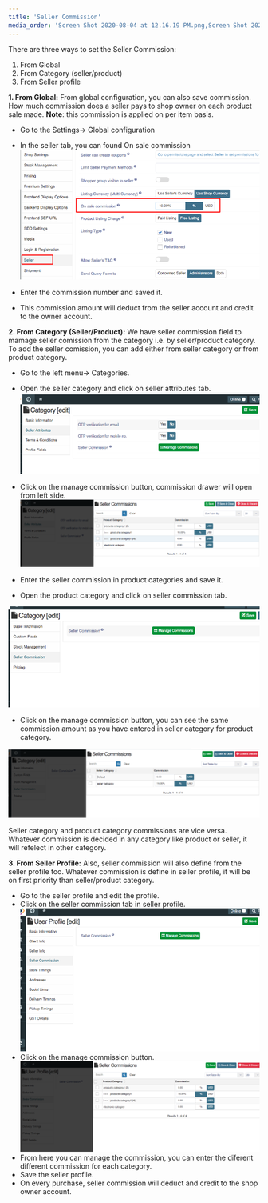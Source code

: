 ```yaml
---
title: 'Seller Commission'
media_order: 'Screen Shot 2020-08-04 at 12.16.19 PM.png,Screen Shot 2020-08-04 at 12.16.57 PM.png,Screen Shot 2020-08-04 at 12.23.21 PM.png,Screen Shot 2020-08-04 at 12.23.27 PM.png,Screen Shot 2020-08-04 at 12.40.28 PM.png,Screen Shot 2020-08-04 at 12.40.41 PM.png,Screenshot.png'
---
```


There are three ways to set the Seller Commission:
1. From Global
2. From Category (seller/product)
3. From Seller profile

**1. From Global:** From global configuration, you can also save commission. How much commission does a seller pays to shop owner on each product sale made. 
**Note**: this commission is applied on per item basis.

* Go to the Settings-> Global configuration
* In the seller tab, you can found On sale commission
![](Screenshot.png)

* Enter the commission number and saved it. 
* This commission amount will deduct from the seller account and credit to the owner account.

**2. From Category (Seller/Product):** We have seller commission field to mamage seller comission from the category i.e. by seller/product category. To add the seller comission, you can add either from seller category or from product category.

*  Go to the left menu-> Categories.
*  Open the seller category and click on seller attributes tab.
![](Screen%20Shot%202020-08-04%20at%2012.16.19%20PM.png)

* Click on the manage commission button, commission drawer will open from left side.
![](Screen%20Shot%202020-08-04%20at%2012.16.57%20PM.png)

* Enter the seller commission in product categories and save it.
* Open the product category and click on seller commission tab.

![](Screen%20Shot%202020-08-04%20at%2012.23.21%20PM.png)

* Click on the manage commission button, you can see the same commission amount as you have entered in seller category for product category.

![](Screen%20Shot%202020-08-04%20at%2012.23.27%20PM.png)

Seller category and product category commissions are vice versa. Whatever commission is decided in any category like product or seller, it will refelect in other category.

**3. From Seller Profile:** Also, seller commission will also define from the seller profile too. Whatever commission is define in seller profile, it will be on first priority than seller/product category.

* Go to the seller profile and edit the profile.
* Click on the seller commission tab in seller profile.
  ![](Screen%20Shot%202020-08-04%20at%2012.40.28%20PM.png)
* Click on the manage commission button.
 ![](Screen%20Shot%202020-08-04%20at%2012.40.41%20PM.png)
* From here you can manage the commission, you can enter the diferent different commission for each category.
* Save the seller profile.
* On every purchase, seller commission will deduct and credit to the shop owner account. 